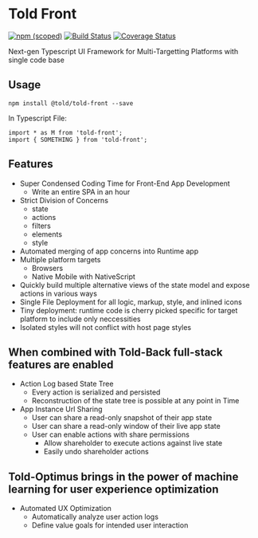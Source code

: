 # Told Front

[![npm (scoped)](https://img.shields.io/npm/v/@told/told-front.svg)](https://www.npmjs.com/package/@told/told-front)
[![Build Status](https://travis-ci.org/toldsoftware/told-front.svg?branch=master)](https://travis-ci.org/toldsoftware/told-front)
[![Coverage Status](https://coveralls.io/repos/github/toldsoftware/told-front/badge.svg)](https://coveralls.io/github/toldsoftware/told-front)

Next-gen Typescript UI Framework for Multi-Targetting Platforms with single code base

## Usage

```
npm install @told/told-front --save
```

In Typescript File:

```
import * as M from 'told-front';
import { SOMETHING } from 'told-front';
```

## Features

- Super Condensed Coding Time for Front-End App Development
    - Write an entire SPA in an hour
- Strict Division of Concerns
    - state
    - actions
    - filters
    - elements
    - style
- Automated merging of app concerns into Runtime app
- Multiple platform targets
    - Browsers
    - Native Mobile with NativeScript 
- Quickly build multiple alternative views of the state model and expose actions in various ways
- Single File Deployment for all logic, markup, style, and inlined icons
- Tiny deployment: runtime code is cherry picked specific for target platform to include only neccessities
- Isolated styles will not conflict with host page styles

## When combined with Told-Back full-stack features are enabled

- Action Log based State Tree
    - Every action is serialized and persisted 
    - Reconstruction of the state tree is possible at any point in Time
- App Instance Url Sharing
    - User can share a read-only snapshot of their app state
    - User can share a read-only window of their live app state
    - User can enable actions with share permissions
        - Allow shareholder to execute actions against live state
        - Easily undo shareholder actions
    
## Told-Optimus brings in the power of machine learning for user experience optimization

- Automated UX Optimization
    - Automatically analyze user action logs
    - Define value goals for intended user interaction
